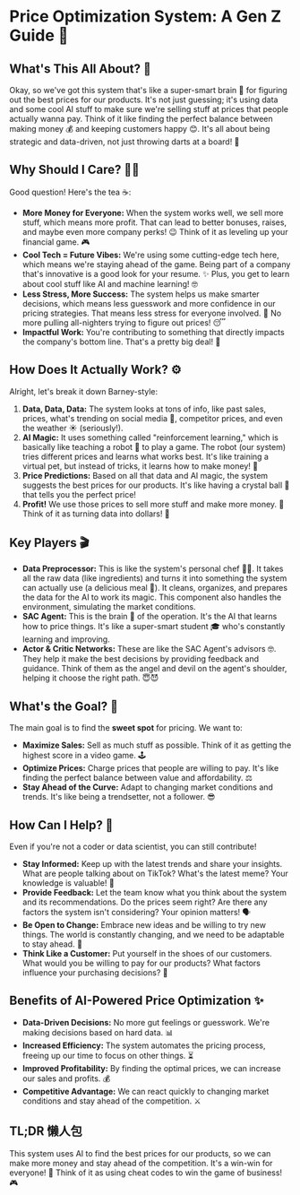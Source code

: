 # Price Optimization System: A Gen Z Guide 🚀

## What's This All About? 🤔

Okay, so we've got this system that's like a super-smart brain 🧠 for figuring out the best prices for our products. It's not just guessing; it's using data and some cool AI stuff to make sure we're selling stuff at prices that people actually wanna pay. Think of it like finding the perfect balance between making money 💰 and keeping customers happy 😊. It's all about being strategic and data-driven, not just throwing darts at a board! 🎯

## Why Should I Care? 🤷‍♀️

Good question! Here's the tea ☕:

*   **More Money for Everyone:** When the system works well, we sell more stuff, which means more profit. That can lead to better bonuses, raises, and maybe even more company perks! 😉 Think of it as leveling up your financial game. 🎮
*   **Cool Tech = Future Vibes:** We're using some cutting-edge tech here, which means we're staying ahead of the game. Being part of a company that's innovative is a good look for your resume. ✨ Plus, you get to learn about cool stuff like AI and machine learning! 🤓
*   **Less Stress, More Success:** The system helps us make smarter decisions, which means less guesswork and more confidence in our pricing strategies. That means less stress for everyone involved. 🙌 No more pulling all-nighters trying to figure out prices! 😴
*   **Impactful Work:** You're contributing to something that directly impacts the company's bottom line. That's a pretty big deal! 💪

## How Does It Actually Work? ⚙️

Alright, let's break it down Barney-style:

1.  **Data, Data, Data:** The system looks at tons of info, like past sales, prices, what's trending on social media 📱, competitor prices, and even the weather ☀️ (seriously!).
2.  **AI Magic:** It uses something called "reinforcement learning," which is basically like teaching a robot 🤖 to play a game. The robot (our system) tries different prices and learns what works best. It's like training a virtual pet, but instead of tricks, it learns how to make money! 🐶
3.  **Price Predictions:** Based on all that data and AI magic, the system suggests the best prices for our products. It's like having a crystal ball 🔮 that tells you the perfect price!
4.  **Profit!** We use those prices to sell more stuff and make more money. 🤑 Think of it as turning data into dollars! 💸

## Key Players 🎬

*   **Data Preprocessor:** This is like the system's personal chef 🧑‍🍳. It takes all the raw data (like ingredients) and turns it into something the system can actually use (a delicious meal 🍲). It cleans, organizes, and prepares the data for the AI to work its magic. This component also handles the environment, simulating the market conditions.
*   **SAC Agent:** This is the brain 🧠 of the operation. It's the AI that learns how to price things. It's like a super-smart student 🎓 who's constantly learning and improving.
*   **Actor & Critic Networks:** These are like the SAC Agent's advisors 🤓. They help it make the best decisions by providing feedback and guidance. Think of them as the angel and devil on the agent's shoulder, helping it choose the right path. 😇😈

## What's the Goal? 🎯

The main goal is to find the **sweet spot** for pricing. We want to:

*   **Maximize Sales:** Sell as much stuff as possible. Think of it as getting the highest score in a video game. 🕹️
*   **Optimize Prices:** Charge prices that people are willing to pay. It's like finding the perfect balance between value and affordability. ⚖️
*   **Stay Ahead of the Curve:** Adapt to changing market conditions and trends. It's like being a trendsetter, not a follower. 😎

## How Can I Help? 🙏

Even if you're not a coder or data scientist, you can still contribute!

*   **Stay Informed:** Keep up with the latest trends and share your insights. What are people talking about on TikTok? What's the latest meme? Your knowledge is valuable! 🧠
*   **Provide Feedback:** Let the team know what you think about the system and its recommendations. Do the prices seem right? Are there any factors the system isn't considering? Your opinion matters! 🗣️
*   **Be Open to Change:** Embrace new ideas and be willing to try new things. The world is constantly changing, and we need to be adaptable to stay ahead. 🔄
*   **Think Like a Customer:** Put yourself in the shoes of our customers. What would you be willing to pay for our products? What factors influence your purchasing decisions? 🤔

## Benefits of AI-Powered Price Optimization ✨

*   **Data-Driven Decisions:** No more gut feelings or guesswork. We're making decisions based on hard data. 📊
*   **Increased Efficiency:** The system automates the pricing process, freeing up our time to focus on other things. ⏳
*   **Improved Profitability:** By finding the optimal prices, we can increase our sales and profits. 💰
*   **Competitive Advantage:** We can react quickly to changing market conditions and stay ahead of the competition. ⚔️

## TL;DR 懒人包

This system uses AI to find the best prices for our products, so we can make more money and stay ahead of the competition. It's a win-win for everyone! 🎉 Think of it as using cheat codes to win the game of business! 🎮
